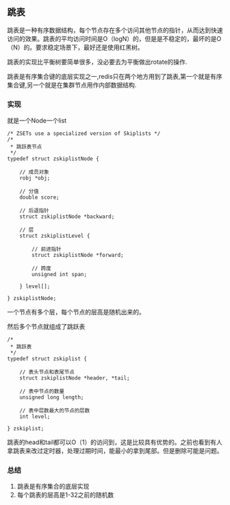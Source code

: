 ## 跳表

跳表是一种有序数据结构，每个节点存在多个访问其他节点的指针，从而达到快速访问的效果。跳表的平均访问时间是O（logN）的，但是是不稳定的，最坏的是O（N）的。要求稳定场景下，最好还是使用红黑树。

跳表的实现比平衡树要简单很多，没必要去为平衡做出rotate的操作.

跳表是有序集合键的底层实现之一,redis只在两个地方用到了跳表,第一个就是有序集合键,另一个就是在集群节点用作内部数据结构.

### 实现

就是一个Node一个list

```
/* ZSETs use a specialized version of Skiplists */
/*
 * 跳跃表节点
 */
typedef struct zskiplistNode {

    // 成员对象
    robj *obj;

    // 分值
    double score;

    // 后退指针
    struct zskiplistNode *backward;

    // 层
    struct zskiplistLevel {

        // 前进指针
        struct zskiplistNode *forward;

        // 跨度
        unsigned int span;

    } level[];

} zskiplistNode;

```

一个节点有多个层，每个节点的层高是随机出来的。

然后多个节点就组成了跳跃表

```
/*
 * 跳跃表
 */
typedef struct zskiplist {

    // 表头节点和表尾节点
    struct zskiplistNode *header, *tail;

    // 表中节点的数量
    unsigned long length;

    // 表中层数最大的节点的层数
    int level;

} zskiplist;
```

跳表的head和tail都可以O（1）的访问到，这是比较具有优势的。之前也看到有人拿跳表来改过定时器，处理过期时间，能最小的拿到尾部。但是删除可能是问题。

### 总结

1. 跳表是有序集合的底层实现
2. 每个跳表的层高是1-32之前的随机数

